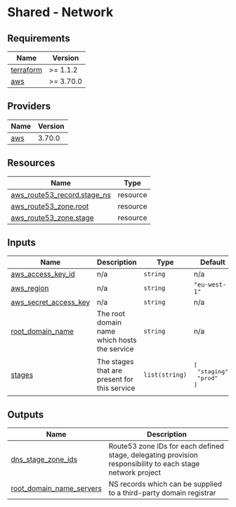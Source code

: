 # Shared - Network

<!-- BEGIN_TF_DOCS -->
## Requirements

| Name | Version |
|------|---------|
| <a name="requirement_terraform"></a> [terraform](#requirement\_terraform) | >= 1.1.2 |
| <a name="requirement_aws"></a> [aws](#requirement\_aws) | >= 3.70.0 |

## Providers

| Name | Version |
|------|---------|
| <a name="provider_aws"></a> [aws](#provider\_aws) | 3.70.0 |

## Resources

| Name | Type |
|------|------|
| [aws_route53_record.stage_ns](https://registry.terraform.io/providers/hashicorp/aws/latest/docs/resources/route53_record) | resource |
| [aws_route53_zone.root](https://registry.terraform.io/providers/hashicorp/aws/latest/docs/resources/route53_zone) | resource |
| [aws_route53_zone.stage](https://registry.terraform.io/providers/hashicorp/aws/latest/docs/resources/route53_zone) | resource |

## Inputs

| Name | Description | Type | Default | Required |
|------|-------------|------|---------|:--------:|
| <a name="input_aws_access_key_id"></a> [aws\_access\_key\_id](#input\_aws\_access\_key\_id) | n/a | `string` | n/a | yes |
| <a name="input_aws_region"></a> [aws\_region](#input\_aws\_region) | n/a | `string` | `"eu-west-1"` | no |
| <a name="input_aws_secret_access_key"></a> [aws\_secret\_access\_key](#input\_aws\_secret\_access\_key) | n/a | `string` | n/a | yes |
| <a name="input_root_domain_name"></a> [root\_domain\_name](#input\_root\_domain\_name) | The root domain name which hosts the service | `string` | n/a | yes |
| <a name="input_stages"></a> [stages](#input\_stages) | The stages that are present for this service | `list(string)` | <pre>[<br>  "staging",<br>  "prod"<br>]</pre> | no |

## Outputs

| Name | Description |
|------|-------------|
| <a name="output_dns_stage_zone_ids"></a> [dns\_stage\_zone\_ids](#output\_dns\_stage\_zone\_ids) | Route53 zone IDs for each defined stage, delegating provision responsibility to each stage network project |
| <a name="output_root_domain_name_servers"></a> [root\_domain\_name\_servers](#output\_root\_domain\_name\_servers) | NS records which can be supplied to a third-party domain registrar |
<!-- END_TF_DOCS -->
